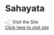 # Sahayata
👉🏻Visit the Site
<br>
[Click here to visit site](https://pratiks-1107.github.io/Sahayata/)

